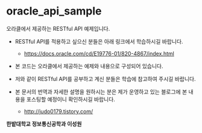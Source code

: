 # oracle_api_sample
오라클에서 제공하는 RESTful API 예제입니다.


* RESTful API를 적용하고 싶으신 분들은 아래 링크에서 학습하시길 바랍니다. 
  * https://docs.oracle.com/cd/E19776-01/820-4867/index.html

* 본 코드는 오라클에서 제공하는 예제와 내용으로 구성되어 있습니다. 
* 저와 같이 RESTful API를 공부하고 계신 분들은 학습에 참고하여 주시길 바랍니다. 
* 본 문서의 번역과 자세한 설명을 원하시는 분은 제가 운영하고 있는 블로그에 본 내용을 포스팅할 예정이니 확인하시길 바랍니다. 
  * http://judo0179.tistory.com/
 
**한밭대학교 정보통신공학과 이성원** 
